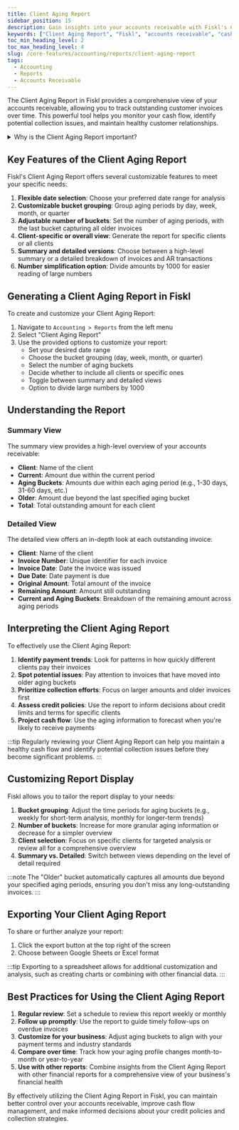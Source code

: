 ```yaml
---
title: Client Aging Report
sidebar_position: 15
description: Gain insights into your accounts receivable with Fiskl's Client Aging Report. Analyze outstanding invoices and manage cash flow effectively.
keywords: ["Client Aging Report", "Fiskl", "accounts receivable", "cash flow management", "financial analysis"]
toc_min_heading_level: 2
toc_max_heading_level: 4
slug: /core-features/accounting/reports/client-aging-report
tags:
  - Accounting
  - Reports
  - Accounts Receivable
---
```


The Client Aging Report in Fiskl provides a comprehensive view of your accounts receivable, allowing you to track outstanding customer invoices over time. This powerful tool helps you monitor your cash flow, identify potential collection issues, and maintain healthy customer relationships.

<details>
<summary>Why is the Client Aging Report important?</summary>

The Client Aging Report is crucial because it:

- Offers a clear snapshot of outstanding customer invoices
- Helps identify slow-paying customers or potential bad debts
- Supports better cash flow management and forecasting
- Aids in prioritizing collection efforts
- Provides insights for credit policy decisions

</details>

## Key Features of the Client Aging Report

Fiskl's Client Aging Report offers several customizable features to meet your specific needs:

1. **Flexible date selection**: Choose your preferred date range for analysis
1. **Customizable bucket grouping**: Group aging periods by day, week, month, or quarter
1. **Adjustable number of buckets**: Set the number of aging periods, with the last bucket capturing all older invoices
1. **Client-specific or overall view**: Generate the report for specific clients or all clients
1. **Summary and detailed versions**: Choose between a high-level summary or a detailed breakdown of invoices and AR transactions
1. **Number simplification option**: Divide amounts by 1000 for easier reading of large numbers

## Generating a Client Aging Report in Fiskl

To create and customize your Client Aging Report:

1. Navigate to `Accounting > Reports` from the left menu
2. Select "Client Aging Report"
3. Use the provided options to customize your report:
   - Set your desired date range
   - Choose the bucket grouping (day, week, month, or quarter)
   - Select the number of aging buckets
   - Decide whether to include all clients or specific ones
   - Toggle between summary and detailed views
   - Option to divide large numbers by 1000

## Understanding the Report

### Summary View

The summary view provides a high-level overview of your accounts receivable:

- **Client**: Name of the client
- **Current**: Amount due within the current period
- **Aging Buckets**: Amounts due within each aging period (e.g., 1-30 days, 31-60 days, etc.)
- **Older**: Amount due beyond the last specified aging bucket
- **Total**: Total outstanding amount for each client

### Detailed View

The detailed view offers an in-depth look at each outstanding invoice:

- **Client**: Name of the client
- **Invoice Number**: Unique identifier for each invoice
- **Invoice Date**: Date the invoice was issued
- **Due Date**: Date payment is due
- **Original Amount**: Total amount of the invoice
- **Remaining Amount**: Amount still outstanding
- **Current and Aging Buckets**: Breakdown of the remaining amount across aging periods

## Interpreting the Client Aging Report

To effectively use the Client Aging Report:

1. **Identify payment trends**: Look for patterns in how quickly different clients pay their invoices
2. **Spot potential issues**: Pay attention to invoices that have moved into older aging buckets
3. **Prioritize collection efforts**: Focus on larger amounts and older invoices first
4. **Assess credit policies**: Use the report to inform decisions about credit limits and terms for specific clients
5. **Project cash flow**: Use the aging information to forecast when you're likely to receive payments

:::tip
Regularly reviewing your Client Aging Report can help you maintain a healthy cash flow and identify potential collection issues before they become significant problems.
:::

## Customizing Report Display

Fiskl allows you to tailor the report display to your needs:

1. **Bucket grouping**: Adjust the time periods for aging buckets (e.g., weekly for short-term analysis, monthly for longer-term trends)
1. **Number of buckets**: Increase for more granular aging information or decrease for a simpler overview
1. **Client selection**: Focus on specific clients for targeted analysis or review all for a comprehensive overview
1. **Summary vs. Detailed**: Switch between views depending on the level of detail required

:::note
The "Older" bucket automatically captures all amounts due beyond your specified aging periods, ensuring you don't miss any long-outstanding invoices.
:::

## Exporting Your Client Aging Report

To share or further analyze your report:

1. Click the export button at the top right of the screen
2. Choose between Google Sheets or Excel format

:::tip
Exporting to a spreadsheet allows for additional customization and analysis, such as creating charts or combining with other financial data.
:::

## Best Practices for Using the Client Aging Report

1. **Regular review**: Set a schedule to review this report weekly or monthly
1. **Follow up promptly**: Use the report to guide timely follow-ups on overdue invoices
1. **Customize for your business**: Adjust aging buckets to align with your payment terms and industry standards
1. **Compare over time**: Track how your aging profile changes month-to-month or year-to-year
1. **Use with other reports**: Combine insights from the Client Aging Report with other financial reports for a comprehensive view of your business's financial health

By effectively utilizing the Client Aging Report in Fiskl, you can maintain better control over your accounts receivable, improve cash flow management, and make informed decisions about your credit policies and collection strategies.